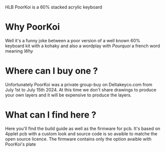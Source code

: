 HLB PoorKoi is a 60% stacked acrylic keyboard

# Why PoorKoi

Well it's a funny joke between a poor version of a well known 60% keyboard kit with a kohaky and also a wordplay with _Pourquoi_ a french word meaning _Why_

# Where can I buy one ?

Unfortunately PoorKoi was a private group-buy on Deltakeyco.com from July 1st to July 15th 2024.
At this time we don't share drawings to produce your own layers and it will be expensive to produce the layers.

# What can I find here ?

Here you'll find the build guide as well as the firmware for pcb. It's based on 4pplet pcb with a custom look and source code is so avaible to matche the open source licence.
The firmware contains only the option avaible with PoorKoi's plate
